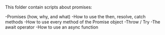 This folder contain scripts about promises:

-Promises (how, why, and what)
-How to use the then, resolve, catch methods
-How to use every method of the Promise object
-Throw / Try
-The await operator
-How to use an async function

